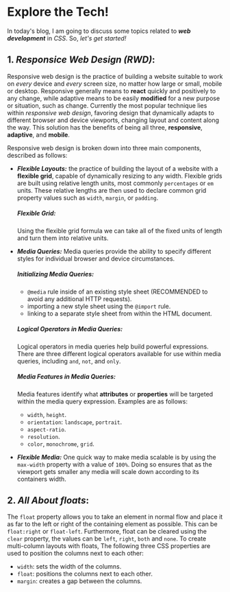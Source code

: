 # Explore the Tech!

In today's blog, I am going to discuss some topics related to ***web development*** in _CSS_. So, _let's get started!_

## 1. ***Responsice Web Design (RWD)***:

Responsive web design is the practice of building a website suitable to work on _every_ device and _every_ screen size, no matter how large or small, mobile or desktop.
Responsive generally means to **react** quickly and positively to any change, while adaptive means to be easily **modified** for a new purpose or situation, such as change.
Currently the most popular technique lies within _responsive web design_, favoring design that dynamically adapts to different browser and device viewports, changing layout and content along the way. This solution has the benefits of being all three, **responsive**, **adaptive**, and **mobile**.

Responsive web design is broken down into three main components, described as follows:
* ***Flexible Layouts:*** the practice of building the layout of a website with a **flexible grid**, capable of dynamically resizing to any width. Flexible grids are built using relative length units, most commonly `percentages` or `em` units. These relative lengths are then used to declare common grid property values such as `width`, `margin`, or `padding`.
    ##### Flexible Grid: 
    Using the flexible grid formula we can take all of the fixed units of length and turn them into relative units.
    
* ***Media Queries:*** Media queries provide the ability to specify different styles for individual browser and device circumstances.
    ##### Initializing Media Queries:
     * `@media` rule inside of an existing style sheet (RECOMMENDED to avoid any additional HTTP requests).
     * importing a new style sheet using the `@import` rule.
     * linking to a separate style sheet from within the HTML document.
    ##### Logical Operators in Media Queries:
    Logical operators in media queries help build powerful expressions. There are three different logical operators available for use within media queries, including `and`, `not`, and `only`.
    ##### Media Features in Media Queries:
    Media features identify what **attributes** or **properties** will be targeted within the media query expression. Examples are as follows:
    * `width`, `height`.
    * `orientation`: `landscape`, `portrait`.
    * `aspect-ratio`.
    * `resolution`.
    * `color`, `monochrome`, `grid`.
    
* ***Flexible Media:*** One quick way to make media scalable is by using the `max-width` property with a value of `100%`. Doing so ensures that as the viewport gets smaller any media will scale down according to its containers width.




## 2. ***All About floats***:

The `float` property allows you to take an element in normal flow and place it as far to the left or right of the containing element as possible. This can be `float:right` or `float-left`. Furthermore, float can be cleared using the `clear` property, the values can be `left`, `right`, `both` and `none`. To create multi-column layouts with floats, The following three CSS properties are used to position the columns next to each other:
* `width`: sets the width of the columns.
* `float`: positions the columns next to each other.
* `margin`: creates a gap between the columns.

